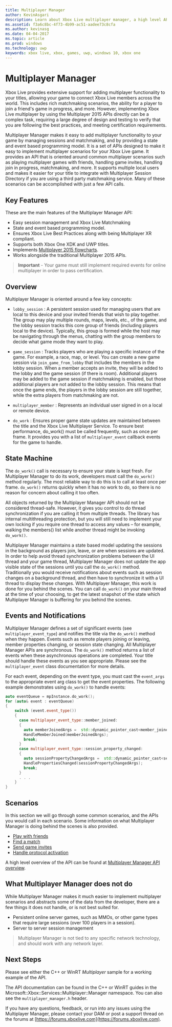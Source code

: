 ```yaml
---
title: Multiplayer Manager
author: KevinAsgari
description: Learn about Xbox Live multiplayer manager, a high level API designed to make it easier to implement multiplayer.
ms.assetid: f3a6c8bc-4f73-4b99-ac51-aadee73c8cfa
ms.author: kevinasg
ms.date: 04-04-2017
ms.topic: article
ms.prod: windows
ms.technology: uwp
keywords: xbox live, xbox, games, uwp, windows 10, xbox one
---
```


# Multiplayer Manager

Xbox Live provides extensive support for adding multiplayer functionality to your titles, allowing your game to connect Xbox Live members across the world.  This includes rich matchmaking scenarios, the ability for a player to join a friend's game in progress, and more. However, implementing Xbox Live multiplayer by using the Multiplayer 2015 APIs directly can be a complex task, requiring a large degree of design and testing to verify that you are following the best practices, and meeting certification requirements.

Multiplayer Manager makes it easy to add multiplayer functionality to your game by managing sessions and matchmaking, and by providing a state and event based programming model. It is a set of APIs designed to make it easy to implement multiplayer scenarios for your Xbox Live game. It provides an API that is oriented around common multiplayer scenarios such as playing multiplayer games with friends, handling game invites, handling join in progress, matchmaking, and more. It supports multiple local users and makes it easier for your title to integrate with Multiplayer Session Directory if you are using a third party matchmaking service. Many of these scenarios can be accomplished with just a few API calls.

## Key Features
These are the main features of the Multiplayer Manager API:

* Easy session management and Xbox Live Matchmaking
* State and event based programming model.
* Ensures Xbox Live Best Practices  along with being Multiplayer XR compliant.
* Supports both Xbox One XDK and UWP titles.
* Implements [Multiplayer 2015 flowcharts](https://developer.xboxlive.com/en-us/platform/development/education/Documents/Xbox%20One%20Multiplayer%202015%20Developer%20Flowcharts.aspx).
* Works alongside the traditional Multiplayer 2015 APIs.

>**Important** - Your game must still implement required events for online multiplayer in order to pass certification.

## Overview
Multiplayer Manager is oriented around a few key concepts:
* `lobby_session` : A persistent session used for managing users that are local to this device and your invited friends that wish to play together. The group may play multiple rounds, maps, levels, etc., of the game, and the lobby session tracks this core group of friends (including players local to the device). Typically, this group is formed while the host may be navigating through the menus, chatting with the group members to decide what game mode they want to play.

* `game_session` : Tracks players who are playing a specific instance of the game. For example, a race, map, or level. You can create a new game session via `join_game_from_lobby` that includes the members in the lobby session.  When a member accepts an invite, they will be added to the lobby and the game session (if there is room). Additional players may be added to the game session if matchmaking is enabled, but those additional players are not added to the lobby session. This means that once the game ends, the players in the lobby session are still together, while the extra players from matchmaking are not.

* `multiplayer_member` : Represents an individual user signed in on a local or remote device.

* `do_work` : Ensures proper game state updates are maintained between the title and the Xbox Live Multiplayer Service. To ensure best performance, do_work() must be called frequently, such as once per frame. It provides you with a list of `multiplayer_event` callback events for the game to handle.

## State Machine
The `do_work()` call is necessary to ensure your state is kept fresh.  For Multiplayer Manager to do its work, developers must call the `do_work()` method regularly. The most reliable way to do this is to call at least once per frame. `do_work()` returns quickly when it has no work to do, so there is no reason for concern about calling it too often.

All objects returned by the Multiplayer Manager API should not be considered thread-safe. However, it gives you control to do thread synchronization if you are calling it from multiple threads. The library has internal multithreading protection, but you will still need to implement your own locking if you require one thread to access any values – for example, walking the members() list while another thread might be invoking `do_work()`.

Multiplayer Manager maintains a state based model updating the sessions in the background as players join, leave, or are when sessions are updated. In order to help avoid thread synchronization problems between the UI thread and your game thread, Multiplayer Manager does not update the app visible state of the sessions until you call the `do_work()` method. Traditionally you would receive notifications about events such as session changes on a background thread, and then have to synchronize it with a UI thread to display these changes. With Multiplayer Manager, this work is done for you behind the scenes.  You can call `do_work()` on your main thread at the time of your choosing, to get the latest snapshot of the state which Multiplayer Manager is buffering for you behind the scenes.

## Events and Notifications
Multiplayer Manager defines a set of significant events (see `multiplayer_event_type`) and notifies the title via the `do_work()` method when they happen. Events such as remote players joining or leaving, member properties changing, or session state changing. All Multiplayer Manager APIs are synchronous. The `do_work()` method returns a list of events when these asynchronous operations are completed. Your title should handle these events as you see appropriate. Please see the `multiplayer_event` class documentation for more details.

For each event, depending on the event type, you must cast the `event_args` to the appropriate event arg class to get the event properties. The following example demonstrates using `do_work()` to handle events:

```cpp
auto eventQueue = mpInstance.do_work();
for (auto& event : eventQueue)
{
    switch (event.event_type())
    {
      case multiplayer_event_type::member_joined:
      {
        auto memberJoinedArgs =  std::dynamic_pointer_cast<member_joined_event_args>(event.event_args());
        HandleMemberJoined(memberJoinedArgs);
        break;
      }
      case multiplayer_event_type::session_property_changed:
      {
        auto sessionPropertyChangedArgs =  std::dynamic_pointer_cast<session_property_changed_event_args>(event.event_args());
        HandlePropertiesChanged(sessionPropertyChangedArgs);
        break;
      }
      . . .
    }
}

```

## Scenarios

In this section we will go through some common scenarios, and the APIs you would call in each scenario.  Some information on what Multiplayer Manager is doing behind the scenes is also provided.

* [Play with friends](multiplayer-manager/play-multiplayer-with-friends.md)
* [Find a match](multiplayer-manager/play-multiplayer-with-matchmaking.md)
* [Send game invites](multiplayer-manager/send-game-invites.md)
* [Handle protocol activation](multiplayer-manager/handle-protocol-activation.md)

A high level overview of the API can be found at [Multiplayer Manager API overview](multiplayer-manager/multiplayer-manager-api-overview.md).

## What Multiplayer Manager does not do
While Multiplayer Manager makes it much easier to implement multiplayer scenarios and abstracts some  of the data from the developer, there are a few things it does not handle, or is not best suited for.

* Persistent online server games, such as MMOs, or other game types that require large sessions (over 100 players in a session).
* Server to server session management

>Multiplayer Manager is not tied to any specific network technology, and should work with any network layer.

## Next Steps

Please see either the C++ or WinRT *Multiplayer* sample for a working example of the API.

The API documentation can be found in the C++ or WinRT guides in the Microsoft::Xbox::Services::Multiplayer::Manager namespace.  You can also see the `multiplayer_manager.h` header.

If you have any questions, feedback, or run into any issues using the Multiplayer Manager, please contact your DAM or post a support thread on the forums at [https://forums.xboxlive.com](https://forums.xboxlive.com).
